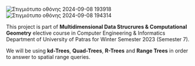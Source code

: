 ![Στιγμιότυπο οθόνης 2024-09-08 193918](https://github.com/user-attachments/assets/084ed590-6093-4e5a-ae66-735e18ecd55d)![Στιγμιότυπο οθόνης 2024-09-08 194314](https://github.com/user-attachments/assets/222e4210-b25c-4da6-a27e-88452a6d51b6)

This project is part of **Multidimensional Data Strucrures & Computational Geometry** elective course in Computer Engineering & Informatics Department of University of Patras for Winter Semester 2023 (Semester 7).

We will be using **kd-Trees**, **Quad-Trees**, **R-Trees** and **Range Trees** in order to answer to spatial range queries.
